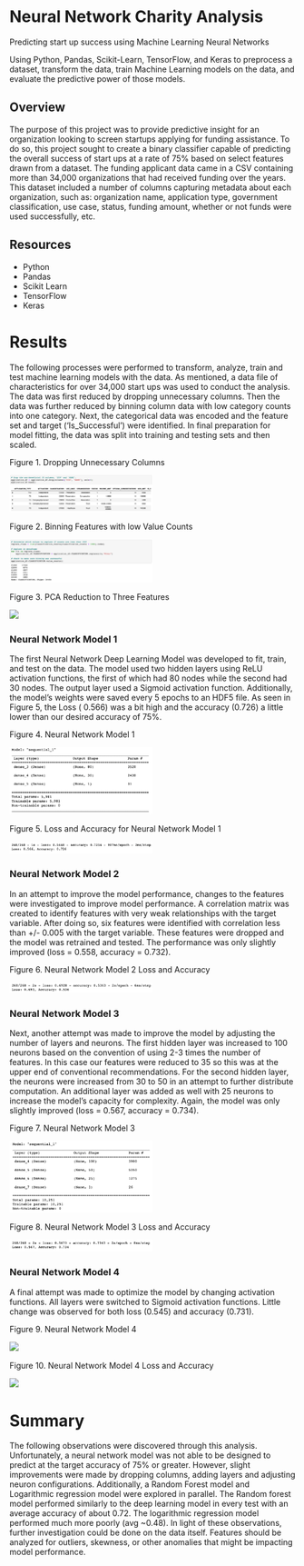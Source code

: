 # Neural Network Charity Analysis
Predicting start up success using Machine Learning Neural Networks


Using Python, Pandas, Scikit-Learn, TensorFlow, and Keras to preprocess a dataset, transform the data, train Machine Learning models on the data, and evaluate the predictive power of those models. 


## Overview
The purpose of this project was to provide predictive insight for an organization looking to screen startups applying for funding assistance. To do so, this project sought to create a binary classifier capable of predicting the overall success of start ups at a rate of 75% based on select features drawn from a dataset. The funding applicant data came in a CSV containing more than 34,000 organizations that had received funding over the years. This dataset included a number of columns capturing metadata about each organization, such as: organization name, application type, government classification, use case, status, funding amount, whether or not funds were used successfully, etc. 


## Resources
  * Python
  * Pandas
  * Scikit Learn
  * TensorFlow
  * Keras


# Results
The following processes were performed to transform, analyze, train and test machine learning models with the data. As mentioned, a data file of characteristics for over 34,000 start ups was used to conduct the analysis. The data was first reduced by dropping unnecessary columns. Then the data was further reduced by binning column data with low category counts into one category. Next, the categorical data was encoded and the feature set and target (‘Is_Successful’) were identified. In final preparation for model fitting, the data was split into training and testing sets and then scaled.

Figure 1. Dropping Unnecessary Columns

<img src="Resources/nn_1_df_dropcollumn.png" width="50%">


Figure 2. Binning Features with low Value Counts

<img src="Resources/binning.png" width="50%">


Figure 3. PCA Reduction to Three Features

<img src="Resources/pca_reduction.png" width="75%">



### Neural Network Model 1
The first Neural Network Deep Learning Model was developed to fit, train, and test on the data. The model used two hidden layers using ReLU activation functions, the first of which had 80 nodes while the second had 30 nodes.  The output layer used a Sigmoid activation function. Additionally, the model’s weights were saved every 5 epochs to an HDF5 file. As seen in Figure 5, the Loss ( 0.566) was a bit high and the accuracy (0.726) a little lower than our desired accuracy of 75%. 


Figure 4. Neural Network Model 1

<img src="Resources/nn_1_model.png" width="50%">


Figure 5. Loss and Accuracy for Neural Network Model 1

<img src="Resources/nn_1_loss_accuracy.png" width="50%">



### Neural Network Model 2
In an attempt to improve the model performance, changes to the features were investigated to improve model performance. A correlation matrix was created to identify features with very weak relationships with the target variable. After doing so, six features were identified with correlation less than +/- 0.005 with the target variable.  These features were dropped and the model was retrained and tested. The performance was only slightly improved (loss = 0.558, accuracy = 0.732).


Figure 6. Neural Network Model 2 Loss and Accuracy

<img src="Resources/nn_2_loss_accuracy.png" width="50%">


### Neural Network Model 3 
Next, another attempt was made to improve the model by adjusting the number of layers and neurons. The first hidden layer was increased to 100 neurons based on the convention of using 2-3 times the number of features. In this case our features were reduced to 35 so this was at the upper end of conventional recommendations. For the second hidden layer, the neurons were increased from 30 to 50 in an attempt to further distribute computation.  An additional layer was added as well with 25 neurons to increase the model’s capacity for complexity. Again, the model was only slightly improved (loss = 0.567, accuracy = 0.734). 


Figure 7. Neural Network Model 3

<img src="Resources/nn_3_model.png" width="50%">


 Figure 8. Neural Network Model 3 Loss and Accuracy
 
<img src="Resources/nn_3_loss_accuracy.png" width="50%">


### Neural Network Model 4
A final attempt was made to optimize the model by changing activation functions. All layers were switched to Sigmoid activation functions. Little change was observed for both loss (0.545) and accuracy (0.731). 


Figure 9. Neural Network Model 4

<img src="Resources/nn_4_model.png" width="50%">


 Figure 10. Neural Network Model 4 Loss and Accuracy
 
<img src="Resources/nn_4_loss_accuracy.png" width="50%">



# Summary
The following observations were discovered through this analysis. Unfortunately, a neural network model was not able to be designed to predict at the target accuracy of 75% or greater. However, slight improvements were made by dropping columns, adding layers and adjusting neuron configurations. Additionally, a Random Forest model and Logarithmic regression model were explored in parallel. The Random forest model performed similarly to the deep learning model in every test with an average accuracy of about 0.72.  The logarithmic regression model performed much more poorly (avg ~0.48). In light of these observations, further investigation could be done on the data itself. Features should be analyzed for outliers, skewness, or other anomalies that might be impacting model performance.  
